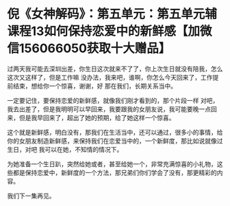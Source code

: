 # 倪《女神解码》：第五单元：第五单元辅课程13如何保持恋爱中的新鲜感【加微信156066050获取十大赠品】

过两天我可能去深圳出差，你生日这次就来不了了，你上次生日就没有陪我，怎么这次又这样了，但是工作嘛 没办法，我来吧，谁啊，你怎么今天回来了，工作提前结束，想给你一个惊喜，谢谢，好 那在我们，长期关系当中。

一定要记住，要保持恋爱的新鲜感，就像我们刚才看到的，那个片段一样 对吧，我去出差了，但是我明明可以早回来，我要跟我的女朋友说，我可能要晚一点回来，但是我早回来了，超出了她的预期，给了她这样一个惊喜。

这个就是新鲜感，明白没有，那我们在生活当中，还可以通过，很多小的事情，给你的女朋友制造新鲜感，来保持我们在恋爱当中的，一个新鲜度，那比如说就像过生日，对吧 我可以在她，不知情的情况下。

为她准备一个生日趴，突然给她或者，甚至给她一个，非常充满惊喜的小礼物，这些都是保持恋爱中，新鲜度的一个方法，那兄弟们你们学会了没有，那更精彩的内容。

我们下一集再见。